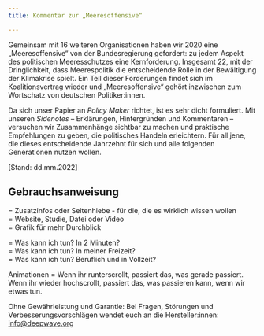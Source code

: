 ```yaml
---
title: Kommentar zur „Meeresoffensive“

---
```

Gemeinsam mit 16 weiteren Organisationen haben wir 2020 eine „Meeresoffensive“ von der Bundesregierung gefordert: zu jedem Aspekt des politischen Meeresschutzes eine Kernforderung. Insgesamt 22, mit der Dringlichkeit, dass Meerespolitik die entscheidende Rolle in der Bewältigung der Klimakrise spielt. Ein Teil dieser Forderungen findet sich im Koalitionsvertrag wieder und „Meeresoffensive“ gehört inzwischen zum Wortschatz von deutschen Politiker:innen.

Da sich unser Papier an _Policy Maker_ richtet, ist es sehr dicht formuliert. Mit unseren _Sidenotes_ – Erklärungen, Hintergründen und Kommentaren – versuchen wir Zusammenhänge sichtbar zu machen und praktische Empfehlungen zu geben, die politisches Handeln erleichtern. Für all jene, die dieses entscheidende Jahrzehnt für sich und alle folgenden Generationen nutzen wollen.

\[Stand: dd.mm.2022\]

## Gebrauchsanweisung

<span class="icon-arrow_down"></span> = Zusatzinfos oder Seitenhiebe - für die, die es wirklich wissen wollen  
<span class="icon-link_external"></span> = Website, Studie, Datei oder Video  
<span class="icon-image"></span> = Grafik für mehr Durchblick

<span class="icon-time_short"></span> = Was kann ich tun? In 2 Minuten?  
<span class="icon-time_part"></span> = Was kann ich tun? In meiner Freizeit?  
<span class="icon-time_full"></span> = Was kann ich tun? Beruflich und in Vollzeit?

Animationen = Wenn ihr runterscrollt, passiert das, was gerade passiert. Wenn ihr wieder hochscrollt, passiert das, was passieren kann, wenn wir etwas tun.

Ohne Gewährleistung und Garantie: Bei Fragen, Störungen und Verbesserungsvorschlägen wendet euch an die Hersteller:innen: [info@deepwave.org](mailto:info@deepwave.org)